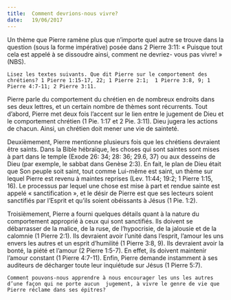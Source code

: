 ```yaml
---
title:  Comment devrions-nous vivre?
date:   19/06/2017
---
```


Un thème que Pierre ramène plus que n’importe quel autre se trouve dans la question (sous la forme  impérative) posée dans 2 Pierre 3:11: « Puisque tout cela est appelé à se dissoudre ainsi, comment ne devriez- vous pas vivre! » (NBS).

`Lisez les textes suivants. Que dit Pierre sur le comportement des chrétiens? 1 Pierre 1:15-17, 22; 1 Pierre 2:1;  1 Pierre 3:8, 9; 1 Pierre 4:7-11; 2 Pierre 3:11.`
 
Pierre parle du comportement du chrétien en de nombreux endroits dans ses deux lettres, et un certain  nombre de thèmes sont récurrents. Tout d’abord, Pierre met deux fois l’accent sur le lien entre le jugement de  Dieu et le comportement chrétien (1 Pie. 1:17 et 2 Pie. 3:11). Dieu jugera les actions de chacun. Ainsi, un  chrétien doit mener une vie de sainteté. 

Deuxièmement, Pierre mentionne plusieurs fois que les chrétiens devraient être saints. Dans la Bible  hébraïque, les choses qui sont saintes sont mises à part dans le temple (Exode 26: 34; 28: 36; 29.6, 37) ou aux desseins de Dieu (par exemple, le sabbat dans Genèse 2:3). En fait, le plan de Dieu était que Son peuple soit  saint, tout comme Lui-même est saint, un thème sur lequel Pierre est revenu à maintes reprises (Lev. 11:44;  19:2; 1 Pierre 1:15, 16). Le processus par lequel une chose est mise à part et rendue sainte est appelé «  sanctification », et le désir de Pierre est que ses lecteurs soient sanctifiés par l’Esprit et qu’ils soient obéissants  à Jésus (1 Pie. 1:2). 

Troisièmement, Pierre a fourni quelques détails quant à la nature du comportement approprié à ceux qui sont  sanctifiés. Ils doivent se débarrasser de la malice, de la ruse, de l’hypocrisie, de la jalousie et de la calomnie (1  Pierre 2:1). Ils devraient avoir l’unité dans l’esprit, l’amour les uns envers les autres et un esprit d’humilité (1  Pierre 3:8, 9). Ils devraient avoir la bonté, la piété et l’amour (2 Pierre 1:5-7). En effet, ils doivent maintenir l’amour constant (1 Pierre 4:7-11). Enfin, Pierre demande instamment à ses auditeurs de décharger toute leur  inquiétude sur Jésus (1 Pierre 5:7). 

`Comment pouvons-nous apprendre à nous encourager les uns les autres d’une façon qui ne porte aucun  jugement, à vivre le genre de vie que Pierre réclame dans ses épitres?`